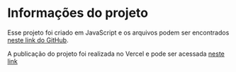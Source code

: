 # Informações do projeto

Esse projeto foi criado em JavaScript e os arquivos podem ser encontrados [neste link do GitHub](https://github.com/marlonprado04/javascript_project_calculator).

A publicação do projeto foi realizada no Vercel e pode ser acessada [neste link](https://javascript-project-calculator.vercel.app/)

